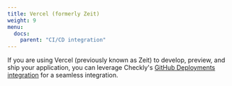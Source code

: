 ```yaml
---
title: Vercel (formerly Zeit)
weight: 9
menu:
  docs:
    parent: "CI/CD integration"
---
```


If you are using Vercel (previously known as Zeit) to develop, preview, and ship your application, you can leverage Checkly's [GitHub Deployments integration](/docs/cicd/github/) for a seamless integration.
